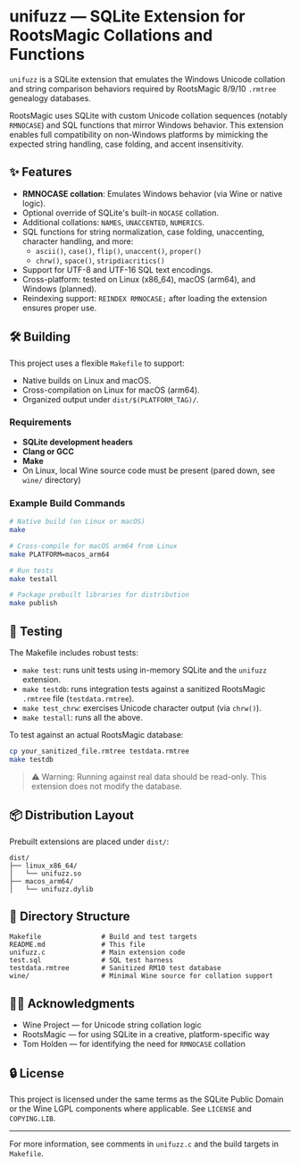 # unifuzz — SQLite Extension for RootsMagic Collations and Functions

`unifuzz` is a SQLite extension that emulates the Windows Unicode collation and string comparison behaviors required by RootsMagic 8/9/10 `.rmtree` genealogy databases.

RootsMagic uses SQLite with custom Unicode collation sequences (notably `RMNOCASE`) and SQL functions that mirror Windows behavior. This extension enables full compatibility on non-Windows platforms by mimicking the expected string handling, case folding, and accent insensitivity.

## ✨ Features

- **RMNOCASE collation**: Emulates Windows behavior (via Wine or native logic).
- Optional override of SQLite's built-in `NOCASE` collation.
- Additional collations: `NAMES`, `UNACCENTED`, `NUMERICS`.
- SQL functions for string normalization, case folding, unaccenting, character handling, and more:
  - `ascii()`, `case()`, `flip()`, `unaccent()`, `proper()`
  - `chrw()`, `space()`, `stripdiacritics()`
- Support for UTF-8 and UTF-16 SQL text encodings.
- Cross-platform: tested on Linux (x86_64), macOS (arm64), and Windows (planned).
- Reindexing support: `REINDEX RMNOCASE;` after loading the extension ensures proper use.

## 🛠️ Building

This project uses a flexible `Makefile` to support:

- Native builds on Linux and macOS.
- Cross-compilation on Linux for macOS (arm64).
- Organized output under `dist/$(PLATFORM_TAG)/`.

### Requirements

- **SQLite development headers**
- **Clang or GCC**
- **Make**
- On Linux, local Wine source code must be present (pared down, see `wine/` directory)

### Example Build Commands

```bash
# Native build (on Linux or macOS)
make

# Cross-compile for macOS arm64 from Linux
make PLATFORM=macos_arm64

# Run tests
make testall

# Package prebuilt libraries for distribution
make publish
```

## 🧪 Testing

The Makefile includes robust tests:

- `make test`: runs unit tests using in-memory SQLite and the `unifuzz` extension.
- `make testdb`: runs integration tests against a sanitized RootsMagic `.rmtree` file (`testdata.rmtree`).
- `make test_chrw`: exercises Unicode character output (via `chrw()`).
- `make testall`: runs all the above.

To test against an actual RootsMagic database:

```bash
cp your_sanitized_file.rmtree testdata.rmtree
make testdb
```

> ⚠️ Warning: Running against real data should be read-only. This extension does not modify the database.

## 📦 Distribution Layout

Prebuilt extensions are placed under `dist/`:

```
dist/
├── linux_x86_64/
│   └── unifuzz.so
├── macos_arm64/
│   └── unifuzz.dylib
```

## 📁 Directory Structure

```
Makefile               # Build and test targets
README.md              # This file
unifuzz.c              # Main extension code
test.sql               # SQL test harness
testdata.rmtree        # Sanitized RM10 test database
wine/                  # Minimal Wine source for collation support
```

## 🧑‍💻 Acknowledgments

- Wine Project — for Unicode string collation logic
- RootsMagic — for using SQLite in a creative, platform-specific way
- Tom Holden — for identifying the need for `RMNOCASE` collation

## 🔒 License

This project is licensed under the same terms as the SQLite Public Domain or the Wine LGPL components where applicable. See `LICENSE` and `COPYING.LIB`.

---

For more information, see comments in `unifuzz.c` and the build targets in `Makefile`.
